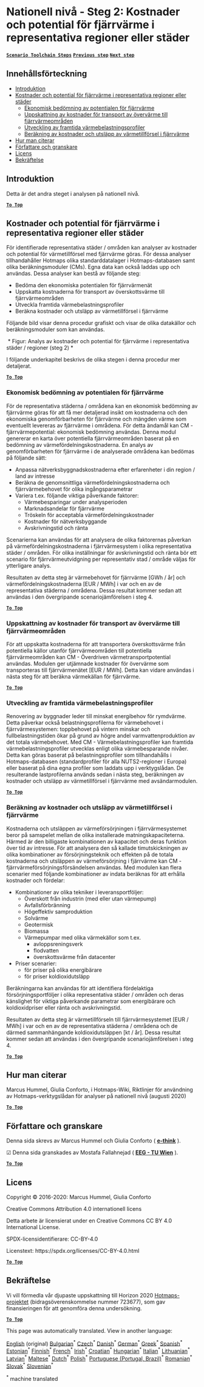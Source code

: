 <h1><a class="anchor" id="national-level---step-2--costs-and-potentials-for-district-heating-in-representative-regions-or-cities" href="#national-level---step-2--costs-and-potentials-for-district-heating-in-representative-regions-or-cities"><i class="fa fa-link"></i></a>Nationell nivå - Steg 2: Kostnader och potential för fjärrvärme i representativa regioner eller städer</h1><p> <a href="guide-national-level-comprehensive-assessment-eed#part-iii-analysis-of-the-economic-potential-for-efficiency-in-heating-and-cooling_different-steps"><strong><code>Scenario Toolchain Steps</code></strong></a> <a href="step-1-identification-of-different-representative-cases-for-district-heating"><strong><code>Previous step</code></strong></a> <a href="Step-3-Calculation-of-decentral-heat-supply"><strong><code>Next step</code></strong></a><br/></p><h2><a class="anchor" id="table-of-contents" href="#table-of-contents"><i class="fa fa-link"></i></a> Innehållsförteckning</h2><ul><li> <a href="#introduction">Introduktion</a></li><li> <a href="#costs-and-potentials-for-district-heating-in-representative-regions-or-cities">Kostnader och potential för fjärrvärme i representativa regioner eller städer</a><ul><li> <a href="#costs-and-potentials-for-district-heating-in-representative-regions-or-cities_economic-assessment-of-the-potential-for-district-heating">Ekonomisk bedömning av potentialen för fjärrvärme</a></li><li> <a href="#costs-and-potentials-for-district-heating-in-representative-regions-or-cities_estimation-of-costs-for-the-transport-of-excess-heat-to-district-heating-areas">Uppskattning av kostnader för transport av övervärme till fjärrvärmeområden</a></li><li> <a href="#costs-and-potentials-for-district-heating-in-representative-regions-or-cities_development-of-future-heat-load-profiles">Utveckling av framtida värmebelastningsprofiler</a></li><li> <a href="#costs-and-potentials-for-district-heating-in-representative-regions-or-cities_calculation-of-costs-and-emissions-of-heat-supply-in-district-heating">Beräkning av kostnader och utsläpp av värmetillförsel i fjärrvärme</a></li></ul></li><li> <a href="#how-to-cite">Hur man citerar</a></li><li> <a href="#authors-and-reviewers">Författare och granskare</a></li><li> <a href="#license">Licens</a></li><li> <a href="#acknowledgement">Bekräftelse</a></li></ul><h2><a class="anchor" id="introduction" href="#introduction"><i class="fa fa-link"></i></a> Introduktion</h2><p> Detta är det andra steget i analysen på nationell nivå.</p><p><ins> <code><strong><a href="#table-of-contents">To Top</a></strong></code></ins></p><h2><a class="anchor" id="costs-and-potentials-for-district-heating-in-representative-regions-or-cities" href="#costs-and-potentials-for-district-heating-in-representative-regions-or-cities"><i class="fa fa-link"></i></a> Kostnader och potential för fjärrvärme i representativa regioner eller städer</h2><p> För identifierade representativa städer / områden kan analyser av kostnader och potential för värmetillförsel med fjärrvärme göras. För dessa analyser tillhandahåller Hotmaps olika standarddatalager i Hotmaps-databasen samt olika beräkningsmoduler (CMs). Egna data kan också laddas upp och användas. Dessa analyser kan bestå av följande steg:</p><ul><li> Bedöma den ekonomiska potentialen för fjärrvärmenät</li><li> Uppskatta kostnaderna för transport av överskottsvärme till fjärrvärmeområden</li><li> Utveckla framtida värmebelastningsprofiler</li><li> Beräkna kostnader och utsläpp av värmetillförsel i fjärrvärme</li></ul><p> Följande bild visar denna procedur grafiskt och visar de olika datakällor och beräkningsmoduler som kan användas.</p><img alt="" src="../images/Hotmaps_ApproachNational_Step2.png"/> * Figur: Analys av kostnader och potential för fjärrvärme i representativa städer / regioner (steg 2) *<p> I följande underkapitel beskrivs de olika stegen i denna procedur mer detaljerat.</p><p><ins> <code><strong><a href="#table-of-contents">To Top</a></strong></code></ins></p><h3><a class="anchor" id="economic-assessment-of-the-potential-for-district-heating" href="#economic-assessment-of-the-potential-for-district-heating"><i class="fa fa-link"></i></a> Ekonomisk bedömning av potentialen för fjärrvärme</h3><p> För de representativa städerna / områdena kan en ekonomisk bedömning av fjärrvärme göras för att få mer detaljerad insikt om kostnaderna och den ekonomiska genomförbarheten för fjärrvärme och mängden värme som eventuellt levereras av fjärrvärme i områdena. För detta ändamål kan CM - fjärrvärmepotential: ekonomisk bedömning användas. Denna modul genererar en karta över potentiella fjärrvärmeområden baserat på en bedömning av värmefördelningskostnaderna. En analys av genomförbarheten för fjärrvärme i de analyserade områdena kan bedömas på följande sätt:</p><ul><li> Anpassa nätverksbyggnadskostnaderna efter erfarenheter i din region / land av intresse</li><li> Beräkna de genomsnittliga värmefördelningskostnaderna och fjärrvärmebehovet för olika ingångsparametrar</li><li> Variera t.ex. följande viktiga påverkande faktorer:<ul><li> Värmebesparingar under analysperioden</li><li> Marknadsandelar för fjärrvärme</li><li> Tröskeln för acceptabla värmefördelningskostnader</li><li> Kostnader för nätverksbyggande</li><li> Avskrivningstid och ränta</li></ul></li></ul><p> Scenarierna kan användas för att analysera de olika faktorernas påverkan på värmefördelningskostnaderna i fjärrvärmesystem i olika representativa städer / områden. För olika inställningar för avskrivningstid och ränta bör ett scenario för fjärrvärmeutvidgning per representativ stad / område väljas för ytterligare analys.</p><p> Resultaten av detta steg är värmebehovet för fjärrvärme [GWh / år] och värmefördelningskostnaderna [EUR / MWh] i var och en av de representativa städerna / områdena. Dessa resultat kommer sedan att användas i den övergripande scenariojämförelsen i steg 4.</p><p><ins> <code><strong><a href="#table-of-contents">To Top</a></strong></code></ins></p><h3><a class="anchor" id="estimation-of-costs-for-the-transport-of-excess-heat-to-district-heating-areas" href="#estimation-of-costs-for-the-transport-of-excess-heat-to-district-heating-areas"><i class="fa fa-link"></i></a> Uppskattning av kostnader för transport av övervärme till fjärrvärmeområden</h3><p> För att uppskatta kostnaderna för att transportera överskottsvärme från potentiella källor utanför fjärrvärmeområden till potentiella fjärrvärmeområden kan CM - Överdriven värmetransportpotential användas. Modulen ger utjämnade kostnader för övervärme som transporteras till fjärrvärmenätet [EUR / MWh]. Detta kan vidare användas i nästa steg för att beräkna värmekällan för fjärrvärme.</p><p><ins> <code><strong><a href="#table-of-contents">To Top</a></strong></code></ins></p><h3><a class="anchor" id="development-of-future-heat-load-profiles" href="#development-of-future-heat-load-profiles"><i class="fa fa-link"></i></a> Utveckling av framtida värmebelastningsprofiler</h3><p> Renovering av byggnader leder till minskat energibehov för rymdvärme. Detta påverkar också belastningsprofilerna för värmebehovet i fjärrvärmesystemen: toppbehovet på vintern minskar och fullbelastningstiden ökar på grund av högre andel varmvattenproduktion av det totala värmebehovet. Med CM - Värmebelastningsprofiler kan framtida värmebelastningsprofiler utvecklas enligt olika värmebesparande nivåer. Detta kan göras baserat på belastningsprofiler som tillhandahålls i Hotmaps-databasen (standardprofiler för alla NUTS2-regioner i Europa) eller baserat på dina egna profiler som laddats upp i verktygslådan. De resulterande lastprofilerna används sedan i nästa steg, beräkningen av kostnader och utsläpp av värmetillförsel i fjärrvärme med avsändarmodulen.</p><p><ins> <code><strong><a href="#table-of-contents">To Top</a></strong></code></ins></p><h3><a class="anchor" id="calculation-of-costs-and-emissions-of-heat-supply-in-district-heating" href="#calculation-of-costs-and-emissions-of-heat-supply-in-district-heating"><i class="fa fa-link"></i></a> Beräkning av kostnader och utsläpp av värmetillförsel i fjärrvärme</h3><p> Kostnaderna och utsläppen av värmeförsörjningen i fjärrvärmesystemet beror på samspelet mellan de olika installerade matningskapaciteterna. Härmed är den billigaste kombinationen av kapacitet och deras funktion över tid av intresse. För att analysera den så kallade timutskickningen av olika kombinationer av försörjningsteknik och effekten på de totala kostnaderna och utsläppen av värmeförsörjning i fjärrvärme kan CM - fjärrvärmeförsörjningsförsändelsen användas. Med modulen kan flera scenarier med följande kombinationer av indata beräknas för att erhålla kostnader och fördelar:</p><ul><li> Kombinationer av olika tekniker i leveransportföljer:<ul><li> Överskott från industrin (med eller utan värmepump)</li><li> Avfallsförbränning</li><li> Högeffektiv samproduktion</li><li> Solvärme</li><li> Geotermisk</li><li> Biomassa</li><li> Värmepumpar med olika värmekällor som t.ex.<ul><li> avloppsreningsverk</li><li> flodvatten</li><li> överskottsvärme från datacenter</li></ul></li></ul></li><li> Priser scenarier:<ul><li> för priser på olika energibärare</li><li> för priser koldioxidutsläpp</li></ul></li></ul><p> Beräkningarna kan användas för att identifiera fördelaktiga försörjningsportföljer i olika representativa städer / områden och deras känslighet för viktiga påverkande parametrar som energibärare och koldioxidpriser eller ränta och avskrivningstid.</p><p> Resultaten av detta steg är värmetillförseln till fjärrvärmesystemet [EUR / MWh] i var och en av de representativa städerna / områdena och de därmed sammanhängande koldioxidutsläppen [kt / år]. Dessa resultat kommer sedan att användas i den övergripande scenariojämförelsen i steg 4.</p><p><ins> <code><strong><a href="#table-of-contents">To Top</a></strong></code></ins></p><h2><a class="anchor" id="how-to-cite" href="#how-to-cite"><i class="fa fa-link"></i></a> Hur man citerar</h2><p> Marcus Hummel, Giulia Conforto, i Hotmaps-Wiki, Riktlinjer för användning av Hotmaps-verktygslådan för analyser på nationell nivå (augusti 2020)</p><p><ins> <code><strong><a href="#table-of-contents">To Top</a></strong></code></ins></p><h2><a class="anchor" id="authors-and-reviewers" href="#authors-and-reviewers"><i class="fa fa-link"></i></a> Författare och granskare</h2><p> Denna sida skrevs av Marcus Hummel och Giulia Conforto ( <strong><a href="https://e-think.ac.at">e-think</a></strong> ).</p><p> ☑ Denna sida granskades av Mostafa Fallahnejad ( <strong><a href="https://eeg.tuwien.ac.at/">EEG - TU Wien</a></strong> ).</p><p> <a href="#table-of-contents"><strong><code>To Top</code></strong></a></p><h2><a class="anchor" id="license" href="#license"><i class="fa fa-link"></i></a> Licens</h2><p> Copyright © 2016-2020: Marcus Hummel, Giulia Conforto</p><p> Creative Commons Attribution 4.0 internationell licens</p><p> Detta arbete är licensierat under en Creative Commons CC BY 4.0 International License.</p><p> SPDX-licensidentifierare: CC-BY-4.0</p><p> Licenstext: https://spdx.org/licenses/CC-BY-4.0.html</p><p><ins> <code><strong><a href="#table-of-contents">To Top</a></strong></code></ins></p><h2><a class="anchor" id="acknowledgement" href="#acknowledgement"><i class="fa fa-link"></i></a> Bekräftelse</h2><p> Vi vill förmedla vår djupaste uppskattning till Horizon 2020 <a href="https://www.hotmaps-project.eu">Hotmaps-projektet</a> (bidragsöverenskommelse nummer 723677), som gav finansieringen för att genomföra denna undersökning.</p><p><ins> <code><strong><a href="#table-of-contents">To Top</a></strong></code></ins></p>
<!--- THIS IS A SUPER UNIQUE IDENTIFIER -->

This page was automatically translated. View in another language:

[English](../en/Step-2-Costs-and-potentials-for-district-heating-in-representative-regions-or-cities) (original) [Bulgarian](../bg/Step-2-Costs-and-potentials-for-district-heating-in-representative-regions-or-cities)<sup>\*</sup> [Czech](../cs/Step-2-Costs-and-potentials-for-district-heating-in-representative-regions-or-cities)<sup>\*</sup> [Danish](../da/Step-2-Costs-and-potentials-for-district-heating-in-representative-regions-or-cities)<sup>\*</sup> [German](../de/Step-2-Costs-and-potentials-for-district-heating-in-representative-regions-or-cities)<sup>\*</sup> [Greek](../el/Step-2-Costs-and-potentials-for-district-heating-in-representative-regions-or-cities)<sup>\*</sup> [Spanish](../es/Step-2-Costs-and-potentials-for-district-heating-in-representative-regions-or-cities)<sup>\*</sup> [Estonian](../et/Step-2-Costs-and-potentials-for-district-heating-in-representative-regions-or-cities)<sup>\*</sup> [Finnish](../fi/Step-2-Costs-and-potentials-for-district-heating-in-representative-regions-or-cities)<sup>\*</sup> [French](../fr/Step-2-Costs-and-potentials-for-district-heating-in-representative-regions-or-cities)<sup>\*</sup> [Irish](../ga/Step-2-Costs-and-potentials-for-district-heating-in-representative-regions-or-cities)<sup>\*</sup> [Croatian](../hr/Step-2-Costs-and-potentials-for-district-heating-in-representative-regions-or-cities)<sup>\*</sup> [Hungarian](../hu/Step-2-Costs-and-potentials-for-district-heating-in-representative-regions-or-cities)<sup>\*</sup> [Italian](../it/Step-2-Costs-and-potentials-for-district-heating-in-representative-regions-or-cities)<sup>\*</sup> [Lithuanian](../lt/Step-2-Costs-and-potentials-for-district-heating-in-representative-regions-or-cities)<sup>\*</sup> [Latvian](../lv/Step-2-Costs-and-potentials-for-district-heating-in-representative-regions-or-cities)<sup>\*</sup> [Maltese](../mt/Step-2-Costs-and-potentials-for-district-heating-in-representative-regions-or-cities)<sup>\*</sup> [Dutch](../nl/Step-2-Costs-and-potentials-for-district-heating-in-representative-regions-or-cities)<sup>\*</sup> [Polish](../pl/Step-2-Costs-and-potentials-for-district-heating-in-representative-regions-or-cities)<sup>\*</sup> [Portuguese (Portugal, Brazil)](../pt/Step-2-Costs-and-potentials-for-district-heating-in-representative-regions-or-cities)<sup>\*</sup> [Romanian](../ro/Step-2-Costs-and-potentials-for-district-heating-in-representative-regions-or-cities)<sup>\*</sup> [Slovak](../sk/Step-2-Costs-and-potentials-for-district-heating-in-representative-regions-or-cities)<sup>\*</sup> [Slovenian](../sl/Step-2-Costs-and-potentials-for-district-heating-in-representative-regions-or-cities)<sup>\*</sup>  

<sup>\*</sup> machine translated
